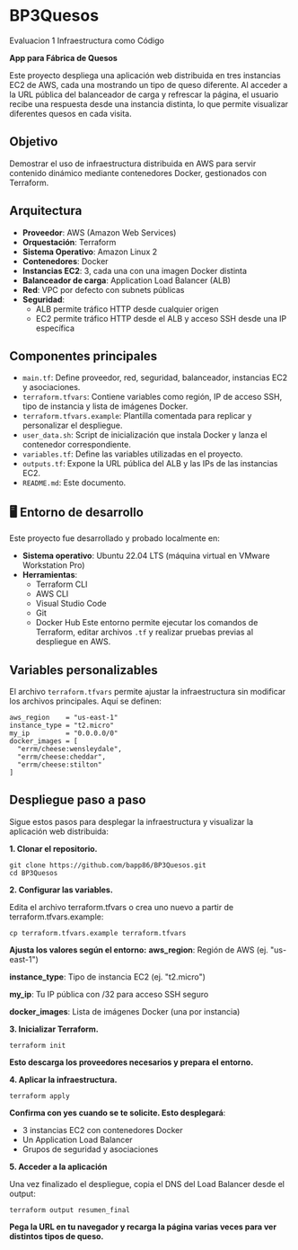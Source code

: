 # BP3Quesos
Evaluacion 1 Infraestructura como Código

**App para Fábrica de Quesos**

Este proyecto despliega una aplicación web distribuida en tres instancias EC2 de AWS, cada una mostrando un tipo de queso diferente. Al acceder a la URL pública del balanceador de carga y refrescar la página, el usuario recibe una respuesta desde una instancia distinta, lo que permite visualizar diferentes quesos en cada visita.

## Objetivo

Demostrar el uso de infraestructura distribuida en AWS para servir contenido dinámico mediante contenedores Docker, gestionados con Terraform.

## Arquitectura

- **Proveedor**: AWS (Amazon Web Services)
- **Orquestación**: Terraform
- **Sistema Operativo**: Amazon Linux 2
- **Contenedores**: Docker
- **Instancias EC2**: 3, cada una con una imagen Docker distinta
- **Balanceador de carga**: Application Load Balancer (ALB)
- **Red**: VPC por defecto con subnets públicas
- **Seguridad**:
  - ALB permite tráfico HTTP desde cualquier origen
  - EC2 permite tráfico HTTP desde el ALB y acceso SSH desde una IP específica

## Componentes principales

- `main.tf`: Define proveedor, red, seguridad, balanceador, instancias EC2 y asociaciones.
- `terraform.tfvars`: Contiene variables como región, IP de acceso SSH, tipo de instancia y lista de imágenes Docker.
- `terraform.tfvars.example`: Plantilla comentada para replicar y personalizar el despliegue.
- `user_data.sh`: Script de inicialización que instala Docker y lanza el contenedor correspondiente.
- `variables.tf`: Define las variables utilizadas en el proyecto.
- `outputs.tf`: Expone la URL pública del ALB y las IPs de las instancias EC2.
- `README.md`: Este documento.

## 🖥️ Entorno de desarrollo

Este proyecto fue desarrollado y probado localmente en:

- **Sistema operativo**: Ubuntu 22.04 LTS (máquina virtual en VMware Workstation Pro)
- **Herramientas**:
  - Terraform CLI
  - AWS CLI
  - Visual Studio Code
  - Git
  - Docker Hub
Este entorno permite ejecutar los comandos de Terraform, editar archivos `.tf` y realizar pruebas previas al despliegue en AWS.


## Variables personalizables

El archivo `terraform.tfvars` permite ajustar la infraestructura sin modificar los archivos principales. Aquí se definen:

```hcl
aws_region    = "us-east-1"
instance_type = "t2.micro"
my_ip         = "0.0.0.0/0"
docker_images = [ 
  "errm/cheese:wensleydale",
  "errm/cheese:cheddar",
  "errm/cheese:stilton"
]
```


## Despliegue paso a paso

Sigue estos pasos para desplegar la infraestructura y visualizar la aplicación web distribuida:

__1. Clonar el repositorio.__
```
git clone https://github.com/bapp86/BP3Quesos.git
cd BP3Quesos
```
__2. Configurar las variables.__

Edita el archivo terraform.tfvars o crea uno nuevo a partir de terraform.tfvars.example:
```
cp terraform.tfvars.example terraform.tfvars
```
__Ajusta los valores según el entorno:__
__aws_region__: Región de AWS (ej. "us-east-1")

__instance_type__: Tipo de instancia EC2 (ej. "t2.micro")

__my_ip__: Tu IP pública con /32 para acceso SSH seguro

__docker_images__: Lista de imágenes Docker (una por instancia)


__3.  Inicializar Terraform.__

```terraform init```  

__Esto descarga los proveedores necesarios y prepara el entorno.__

__4. Aplicar la infraestructura.__

```terraform apply ``` 

__Confirma con yes cuando se te solicite. Esto desplegará__:
- 3 instancias EC2 con contenedores Docker
- Un Application Load Balancer
- Grupos de seguridad y asociaciones
                        

__5. Acceder a la aplicación__

Una vez finalizado el despliegue, copia el DNS del Load Balancer desde el output:

```terraform output resumen_final```


__Pega la URL en tu navegador y recarga la página varias veces para ver distintos tipos de queso.__
